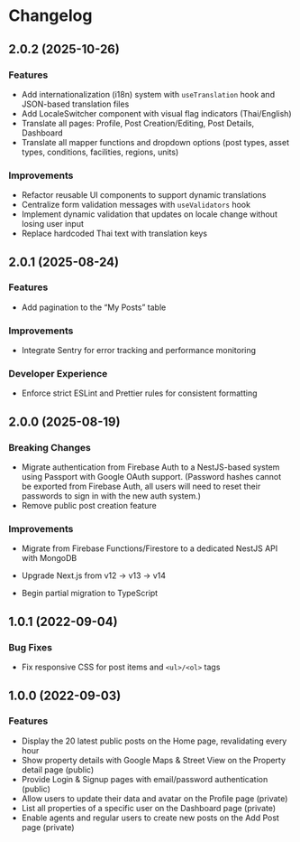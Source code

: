# Changelog

## 2.0.2 (2025-10-26)

### Features

- Add internationalization (i18n) system with `useTranslation` hook and JSON-based translation files
- Add LocaleSwitcher component with visual flag indicators (Thai/English)
- Translate all pages: Profile, Post Creation/Editing, Post Details, Dashboard
- Translate all mapper functions and dropdown options (post types, asset types, conditions, facilities, regions, units)

### Improvements

- Refactor reusable UI components to support dynamic translations
- Centralize form validation messages with `useValidators` hook
- Implement dynamic validation that updates on locale change without losing user input
- Replace hardcoded Thai text with translation keys

## 2.0.1 (2025-08-24)

### Features

- Add pagination to the “My Posts” table

### Improvements

- Integrate Sentry for error tracking and performance monitoring

### Developer Experience

- Enforce strict ESLint and Prettier rules for consistent formatting

## 2.0.0 (2025-08-19)

### Breaking Changes

- Migrate authentication from Firebase Auth to a NestJS-based system using Passport with Google OAuth support. (Password hashes cannot be exported from Firebase Auth, all users will need to reset their passwords to sign in with the new auth system.)
- Remove public post creation feature

### Improvements

- Migrate from Firebase Functions/Firestore to a dedicated NestJS API with MongoDB

- Upgrade Next.js from v12 → v13 → v14
- Begin partial migration to TypeScript

## 1.0.1 (2022-09-04)

### Bug Fixes

- Fix responsive CSS for post items and `<ul>/<ol>` tags

## 1.0.0 (2022-09-03)

### Features

- Display the 20 latest public posts on the Home page, revalidating every hour
- Show property details with Google Maps & Street View on the Property detail page (public)
- Provide Login & Signup pages with email/password authentication (public)
- Allow users to update their data and avatar on the Profile page (private)
- List all properties of a specific user on the Dashboard page (private)
- Enable agents and regular users to create new posts on the Add Post page (private)
